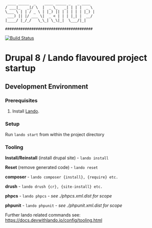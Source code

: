 ```
 ____ _____  _    ____ _____ _   _ ____  
/ ___|_   _|/ \  |  _ \_   _| | | |  _ \ 
\___ \ | | / _ \ | |_) || | | | | | |_) |
 ___) || |/ ___ \|  _ < | | | |_| |  __/ 
|____/ |_/_/   \_\_| \_\|_|  \___/|_|    

########################################
```

[![Build Status](https://travis-ci.org/sgrichards/drupal-startup.svg?branch=develop)](https://travis-ci.org/sgrichards/drupal-startup)

# Drupal 8 / Lando flavoured project startup

Development Environment
----------------------

### Prerequisites

1. Install [Lando](https://docs.devwithlando.io/installation/installing.html).

### Setup

Run `lando start` from within the project directory

### Tooling

**Install/Reinstall** (install drupal site) - `lando install`

**Reset** (remove generated code) - `lando reset` 

**composer** - `lando composer {install}, {require} etc.`

**drush** - `lando drush {cr}, {site-install} etc.`

**phpcs** - `lando phpcs` - _see ./phpcs.xml.dist for scope_

**phpunit** - `lando phpunit` - _see ./phpunit.xml.dist for scope_

Further lando related commands see: https://docs.devwithlando.io/config/tooling.html